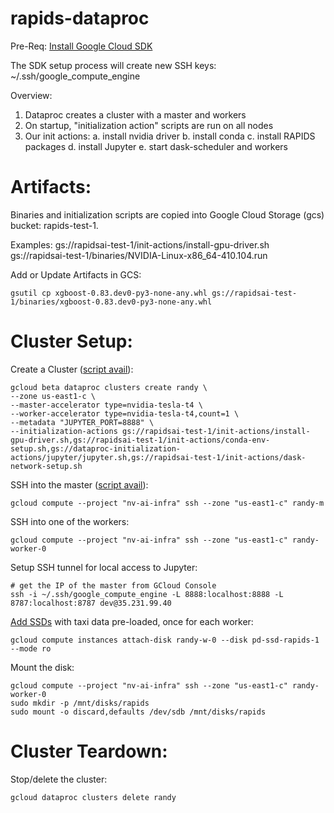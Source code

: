 # rapids-dataproc

Pre-Req:
[Install Google Cloud SDK](https://cloud.google.com/sdk/install)

The SDK setup process will create new SSH keys: ~/.ssh/google_compute_engine

Overview:
1. Dataproc creates a cluster with a master and workers
2. On startup, "initialization action" scripts are run on all nodes
3. Our init actions:
    a. install nvidia driver
    b. install conda
    c. install RAPIDS packages
    d. install Jupyter
    e. start dask-scheduler and workers

# Artifacts:

Binaries and initialization scripts are copied into Google Cloud Storage (gcs) bucket: rapids-test-1.

Examples:
gs://rapidsai-test-1/init-actions/install-gpu-driver.sh
gs://rapidsai-test-1/binaries/NVIDIA-Linux-x86_64-410.104.run

Add or Update Artifacts in GCS:
```
gsutil cp xgboost-0.83.dev0-py3-none-any.whl gs://rapidsai-test-1/binaries/xgboost-0.83.dev0-py3-none-any.whl
```

# Cluster Setup:

Create a Cluster ([script avail](scripts/create-cluster.sh)):
```
gcloud beta dataproc clusters create randy \
--zone us-east1-c \
--master-accelerator type=nvidia-tesla-t4 \
--worker-accelerator type=nvidia-tesla-t4,count=1 \
--metadata "JUPYTER_PORT=8888" \
--initialization-actions gs://rapidsai-test-1/init-actions/install-gpu-driver.sh,gs://rapidsai-test-1/init-actions/conda-env-setup.sh,gs://dataproc-initialization-actions/jupyter/jupyter.sh,gs://rapidsai-test-1/init-actions/dask-network-setup.sh
```

SSH into the master ([script avail](scripts/ssh.sh)):
```
gcloud compute --project "nv-ai-infra" ssh --zone "us-east1-c" randy-m
```

SSH into one of the workers:
```
gcloud compute --project "nv-ai-infra" ssh --zone "us-east1-c" randy-worker-0
```

Setup SSH tunnel for local access to Jupyter:
```
# get the IP of the master from GCloud Console
ssh -i ~/.ssh/google_compute_engine -L 8888:localhost:8888 -L 8787:localhost:8787 dev@35.231.99.40
```

[Add SSDs](https://cloud.google.com/compute/docs/disks/add-persistent-disk#use_multi_instances) with taxi data pre-loaded, once for each worker:
```
gcloud compute instances attach-disk randy-w-0 --disk pd-ssd-rapids-1 --mode ro

```

Mount the disk:
```
gcloud compute --project "nv-ai-infra" ssh --zone "us-east1-c" randy-worker-0
sudo mkdir -p /mnt/disks/rapids
sudo mount -o discard,defaults /dev/sdb /mnt/disks/rapids
```

# Cluster Teardown:

Stop/delete the cluster:
```
gcloud dataproc clusters delete randy
```
